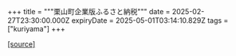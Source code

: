 +++
title = """栗山町企業版ふるさと納税"""
date = 2025-02-27T23:30:00.000Z
expiryDate = 2025-05-01T03:14:10.829Z
tags = ["kuriyama"]
+++


[[source]](https://www.town.kuriyama.hokkaido.jp/soshiki/31/14671.html)
